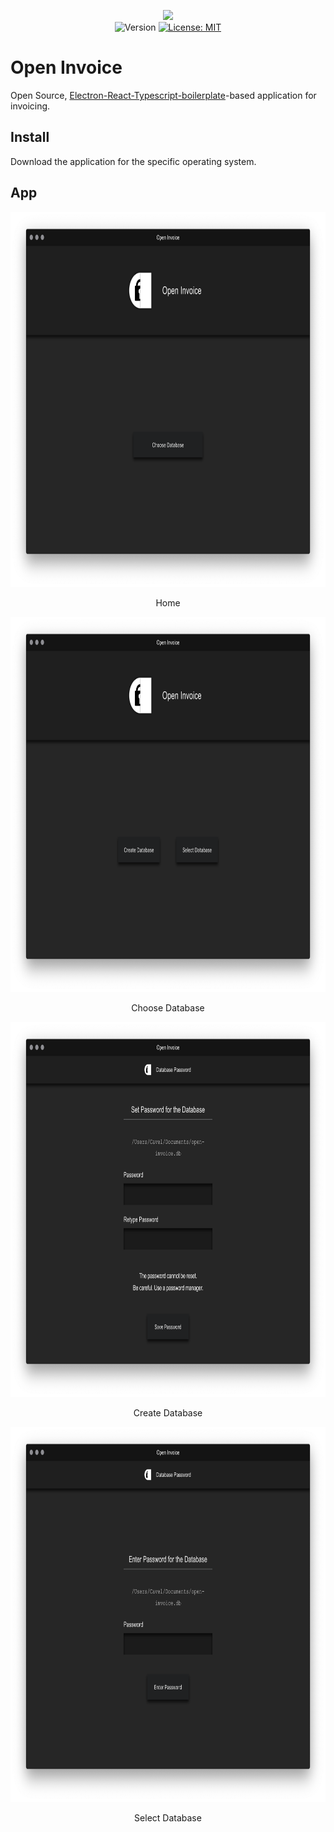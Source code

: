 <p align="center">
    <img src="https://raw.githubusercontent.com/caveljan/open-invoice/master/about/identity/oi-white-shadow.png" height="250px">
    <br />
    <img src="https://img.shields.io/badge/version-0.1.0-blue.svg?logo=npm&colorB=1380C3&style=for-the-badge" alt="Version">
    <a target="_blank" href="https://github.com/caveljan/open-invoice/blob/master/LICENSE">
        <img src="https://img.shields.io/badge/license-MIT-blue.svg?colorB=1380C3&style=for-the-badge" alt="License: MIT">
    </a>
</p>

# Open Invoice

Open Source, [Electron-React-Typescript-boilerplate](https://github.com/electron-react-boilerplate/examples/tree/master/examples/typescript)-based application for invoicing.

## Install

Download the application for the specific operating system.

## App

<div style="text-align: center;">
    <img style="height: 600px" src="./about/app/page-home.png">
</div>

<p align="center">Home</p>

<div style="text-align: center;">
    <img style="height: 600px" src="./about/app/page-database-choose.png">
</div>

<p align="center">Choose Database</p>

<div style="text-align: center;">
    <img style="height: 600px" src="./about/app/page-database-create.png">
</div>

<p align="center">Create Database</p>

<div style="text-align: center;">
    <img style="height: 600px" src="./about/app/page-database-select.png">
</div>

<p align="center">Select Database</p>
